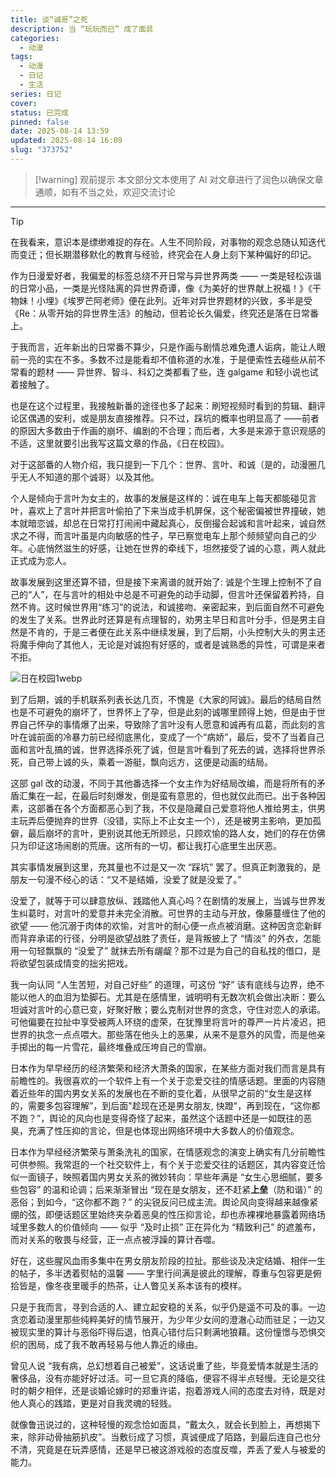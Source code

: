 ```yaml
---
title: 谈“诚哥”之死
description: 当 “玩玩而已” 成了面具
categories:
  - 动漫
tags:
  - 动漫
  - 日记
  - 生活
series: 日记
cover: 
status: 已完成
pinned: false
date: 2025-08-14 13:59
updated: 2025-08-14 16:09
slug: "373752"
---
```


> [!warning] 观前提示
> 本文部分文本使用了 AI 对文章进行了润色以确保文章通顺，如有不当之处，欢迎交流讨论
>  

---

> [!tip]
> 在我看来，意识本是缥缈难捉的存在。人生不同阶段，对事物的观念总随认知迭代而变迁；但长期潜移默化的教育与经验，终究会在人身上刻下某种偏好的印记。

作为日漫爱好者，我偏爱的标签总绕不开日常与异世界两类 —— 一类是轻松诙谐的日常小品，一类是光怪陆离的异世界奇谭，像《为美好的世界献上祝福！》《干物妹！小埋》《埃罗芒阿老师》便在此列。近年对异世界题材的兴致，多半是受《Re：从零开始的异世界生活》的触动，但若论长久偏爱，终究还是落在日常番上。

于我而言，近年新出的日常番不算少，只是作画与剧情总难免遭人诟病，能让人眼前一亮的实在不多。多数不过是能看却不值称道的水准，于是便索性去碰些从前不常看的题材 —— 异世界、智斗、科幻之类都看了些，连 galgame 和轻小说也试着接触了。

也是在这个过程里，我接触新番的途径也多了起来：刷短视频时看到的剪辑、翻评论区偶遇的安利，或是朋友直接推荐。只不过，踩坑的概率也明显高了 ——前者的原因大多数由于作画的崩坏、编剧的不合理；而后者，大多是来源于意识观感的不适，这里就要引出我写这篇文章的作品，《日在校园》。

对于这部番的人物介绍，我只提到一下几个：世界、言叶、和诚（是的，动漫圈几乎无人不知道的那个诚哥）以及其他。

个人是倾向于言叶为女主的，故事的发展是这样的：诚在电车上每天都能碰见言叶，喜欢上了言叶并把言叶偷拍了下来当成手机屏保，这个秘密偏被世界撞破，她本就暗恋诚，却总在日常打打闹闹中藏起真心，反倒撮合起诚和言叶起来，诚自然求之不得，而言叶虽是内向敏感的性子，早已察觉电车上那个频频望向自己的少年。心底悄然滋生的好感，让她在世界的牵线下，坦然接受了诚的心意，两人就此正式成为恋人。

故事发展到这里还算不错，但是接下来离谱的就开始了: 诚是个生理上控制不了自己的“人”，在与言叶的相处中总是不可避免的动手动脚，但言叶还保留着矜持，自然不肯。这时候世界用“练习”的说法，和诚接吻、亲密起来，到后面自然不可避免的发生了关系。世界此时还算是有点理智的，劝男主早日和言叶分手，但是男主自然是不肯的，于是三者便在此关系中继续发展，到了后期，小头控制大头的男主还将魔手伸向了其他人，无论是对诚抱有好感的，或者是诚熟悉的异性，可谓是来者不拒。

![日在校园1webp](https://gcore.jsdelivr.net/gh/Keduoli03/My_img@img/%E6%97%A5%E5%9C%A8%E6%A0%A1%E5%9B%AD1webp "手机截图")

到了后期，诚的手机联系列表长达几页，不愧是《大家的阿诚》。最后的结局自然也是不可避免的崩坏了，世界怀上了孕，但是此刻的诚哪里顾得上她，但是由于世界自己怀孕的事情爆了出来，导致除了言叶没有人愿意和诚再有瓜葛，而此刻的言叶在诚前面的冷暴力前已经彻底黑化，变成了一个“病娇”，最后，受不了当着自己面和言叶乱搞的诚，世界选择杀死了诚，但是言叶看到了死去的诚，选择将世界杀死，自己带上诚的头，乘着一游艇，飘向远方，这便是动画的结局。

这部 gal 改的动漫，不同于其他番选择一个女主作为好结局改编，而是将所有的矛盾汇集在一起，在最后时刻爆发，倒是蛮有意思的，但也就仅此而已。出于各种因素，这部番在各个方面都恶心到了我，不仅是隐藏自己爱意将他人推给男主，供男主玩弄后便抛弃的世界（没错，实际上不止女主一个），还是被男主影响，更加孤僻，最后崩坏的言叶，更别说其他无所顾忌，只顾欢愉的路人女，她们的存在仿佛只为印证这场闹剧的荒唐。这所有的一切，都让我打心底里生出厌恶。​

其实事情发展到这里，充其量也不过是又一次 “踩坑” 罢了。但真正刺激我的，是朋友一句漫不经心的话：“又不是结婚，没爱了就是没爱了。”

没爱了，就等于可以肆意放纵、践踏他人真心吗？在剧情的发展上，当诚与世界发生纠葛时，对言叶的爱意并未完全消散。可世界的主动与开放，像藤蔓缠住了他的欲望 —— 他沉溺于肉体的欢愉，对言叶的耐心便一点点被消磨。这种因贪恋新鲜而背弃承诺的行径，分明是欲望战胜了责任，是背叛披上了 “情淡” 的外衣，怎能用一句轻飘飘的 “没爱了” 就抹去所有龌龊？那不过是为自己的自私找的借口，是将欲望包装成情变的拙劣把戏。

我一向认同 “人生苦短，对自己好些” 的道理，可这份 “好” 该有底线与边界，绝不能以他人的血泪为垫脚石。尤其是在感情里，诚明明有无数次机会做出决断：要么坦诚对言叶的心意已变，好聚好散；要么克制对世界的贪念，守住对恋人的承诺。可他偏要在拉扯中享受被两人环绕的虚荣，在犹豫里将言叶的尊严一片片凌迟，把世界的执念一点点喂大。那些落在他头上的恶果，从来不是意外的风雪，而是他亲手掷出的每一片雪花，最终堆叠成压垮自己的雪崩。

日本作为早早经历的经济繁荣和经济大萧条的国家，在某些方面对我们而言是具有前瞻性的。我很喜欢的一个软件上有一个关于恋爱交往的情感话题。里面的内容随着近些年的国内男女关系的发展也在不断的变化着，从很早之前的“女生是这样的，需要多包容理解”，到后面"趁现在还是男女朋友, 快蹬"，再到现在，“这你都不跑？”，舆论的风向也是变得奇怪了起来，虽然这个话题中还是一如既往的恶臭，充满了性压抑的言论，但是也体现出网络环境中大多数人的价值观念。

日本作为早经经济繁荣与萧条洗礼的国家，在情感观念的演变上确实有几分前瞻性可供参照。我常逛的一个社交软件上，有个关于恋爱交往的话题区，其内容变迁恰似一面镜子，映照着国内男女关系的微妙转向：早些年满是 “女生心思细腻，要多些包容” 的温和论调；后来渐渐冒出 “现在是女朋友，还不赶紧**上垒**（防和谐）” 的恶俗；到如今，“这你都不跑？” 的尖锐反问已成主流。舆论风向变得越来越像紧绷的弦，即便话题区里始终夹杂着恶臭的性压抑言论，却也赤裸裸地暴露着网络场域里多数人的价值倾向 —— 似乎 “及时止损” 正在异化为 “精致利己” 的遮羞布，而对关系的敬畏与经营，正一点点被浮躁的算计吞噬。

好在，这些腥风血雨多集中在男女朋友阶段的拉扯。那些谈及决定结婚、相伴一生的帖子，多半透着熨帖的温馨 —— 字里行间满是彼此的理解，尊重与包容更是俯拾皆是，像冬夜里暖手的热茶，让人瞥见关系本该有的模样。​

只是于我而言，寻到合适的人、建立起安稳的关系，似乎仍是遥不可及的事。一边贪恋着动漫里那些纯粹美好的情节展开，为少年少女间的澄澈心动而驻足；一边又被现实里的算计与恶俗吓得后退，怕真心错付后只剩满地狼藉。这份憧憬与恐惧交织的困局，成了我不敢再轻易与他人靠近的缘由。

曾见人说 “我有病，总幻想着自己被爱”，这话说重了些，毕竟爱情本就是生活的奢侈品，没有亦能好好过活。可一旦它真的降临，便容不得半点轻慢。无论是交往时的朝夕相伴，还是谈婚论嫁时的郑重许诺，抱着游戏人间的态度去对待，既是对他人真心的践踏，更是对自我灵魂的轻贱。​

就像鲁迅说过的，这种轻慢的观念恰如面具，“戴太久，就会长到脸上，再想揭下来，除非动骨抽筋扒皮”。当敷衍成了习惯，真诚便成了陌路，到最后连自己也分不清，究竟是在玩弄感情，还是早已被这游戏般的态度反噬，弄丢了爱人与被爱的能力。
